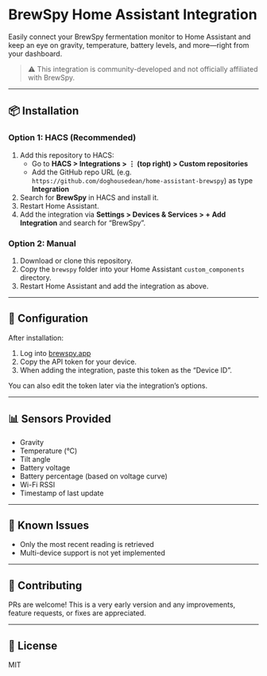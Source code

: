 # BrewSpy Home Assistant Integration

Easily connect your BrewSpy fermentation monitor to Home Assistant and keep an eye on gravity, temperature, battery levels, and more—right from your dashboard.

> ⚠️ This integration is community-developed and not officially affiliated with BrewSpy.

---

## 📦 Installation

### Option 1: HACS (Recommended)

1. Add this repository to HACS:
   - Go to **HACS > Integrations > ⋮ (top right) > Custom repositories**
   - Add the GitHub repo URL (e.g. `https://github.com/doghousedean/home-assistant-brewspy`) as type **Integration**
2. Search for **BrewSpy** in HACS and install it.
3. Restart Home Assistant.
4. Add the integration via **Settings > Devices & Services > + Add Integration** and search for “BrewSpy”.

### Option 2: Manual

1. Download or clone this repository.
2. Copy the `brewspy` folder into your Home Assistant `custom_components` directory.
3. Restart Home Assistant and add the integration as above.

---

## 🔧 Configuration

After installation:

1. Log into [brewspy.app](https://brewspy.app/app)
2. Copy the API token for your device.
3. When adding the integration, paste this token as the “Device ID”.

You can also edit the token later via the integration’s options.

---

## 📊 Sensors Provided

- Gravity
- Temperature (°C)
- Tilt angle
- Battery voltage
- Battery percentage (based on voltage curve)
- Wi-Fi RSSI
- Timestamp of last update

---

## 🧪 Known Issues

- Only the most recent reading is retrieved
- Multi-device support is not yet implemented

---

## 🤝 Contributing

PRs are welcome! This is a very early version and any improvements, feature requests, or fixes are appreciated.

---

## 📜 License

MIT
